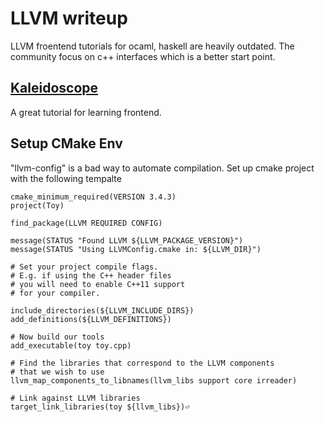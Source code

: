 # LLVM writeup
LLVM froentend tutorials for ocaml, haskell are heavily outdated. The community focus on c++ interfaces which is a better start point.

## [Kaleidoscope](https://llvm.org/docs/tutorial/MyFirstLanguageFrontend/index.html)
A great tutorial for learning frontend.

## Setup CMake Env
"llvm-config" is a bad way to automate compilation. Set up cmake project with the following tempalte

```
cmake_minimum_required(VERSION 3.4.3)
project(Toy)

find_package(LLVM REQUIRED CONFIG)

message(STATUS "Found LLVM ${LLVM_PACKAGE_VERSION}")
message(STATUS "Using LLVMConfig.cmake in: ${LLVM_DIR}")

# Set your project compile flags.
# E.g. if using the C++ header files
# you will need to enable C++11 support
# for your compiler.

include_directories(${LLVM_INCLUDE_DIRS})
add_definitions(${LLVM_DEFINITIONS})

# Now build our tools
add_executable(toy toy.cpp)

# Find the libraries that correspond to the LLVM components
# that we wish to use
llvm_map_components_to_libnames(llvm_libs support core irreader)

# Link against LLVM libraries
target_link_libraries(toy ${llvm_libs})⏎
```